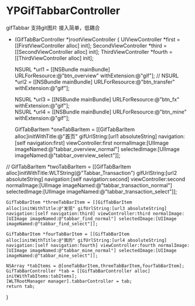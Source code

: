 # YPGifTabbarController
gifTabbar
支持git图片
接入简单，低耦合

+ (GifTabBarController *)rootViewController {
    UIViewController *first = [[FirstViewController alloc] init];
    SecondViewController *third = [[SecondViewController alloc] init];
    ThirdViewController *fourth = [[ThirdViewController alloc] init];
    
    NSURL *url1 = [[NSBundle mainBundle] URLForResource:@"btn_overview" withExtension:@"gif"];
//    NSURL *url2 = [[NSBundle mainBundle] URLForResource:@"btn_transfer" withExtension:@"gif"];
    
    NSURL *url3 = [[NSBundle mainBundle] URLForResource:@"btn_fx" withExtension:@"gif"];  
    NSURL *url4 = [[NSBundle mainBundle] URLForResource:@"btn_mine" withExtension:@"gif"];

    GifTabBarItem *oneTabBarItem = [[GifTabBarItem alloc]initWithTitle:@"首页" gifUrlString:[url1 absoluteString] navigation:[self navigation:first] viewController:first normalImage:[UIImage imageNamed:@"tabbar_overview_normal"] selectedImage:[UIImage imageNamed:@"tabbar_overview_select"]];
    
//    GifTabBarItem *twoTabBarItem = [[GifTabBarItem alloc]initWithTitle:WLTString(@"Tabbar_Transaction") gifUrlString:[url2 absoluteString] navigation:[self navigation:second] viewController:second normalImage:[UIImage imageNamed:@"tabbar_transaction_normal"] selectedImage:[UIImage imageNamed:@"tabbar_transaction_select"]];
    
    GifTabBarItem *threeTabBarItem = [[GifTabBarItem alloc]initWithTitle:@"发现" gifUrlString:[url3 absoluteString] navigation:[self navigation:third] viewController:third normalImage:[UIImage imageNamed:@"tabbar_find_normal"] selectedImage:[UIImage imageNamed:@"tabbar_find_select"]];
    
    GifTabBarItem *fourTabBarItem = [[GifTabBarItem alloc]initWithTitle:@"我的" gifUrlString:[url4 absoluteString] navigation:[self navigation:fourth] viewController:fourth normalImage:[UIImage imageNamed:@"tabbar_mine_normal"] selectedImage:[UIImage imageNamed:@"tabbar_mine_select"]];
    
    NSArray *tabItems = @[oneTabBarItem,threeTabBarItem,fourTabBarItem];
    GifTabBarController *tab = [[GifTabBarController alloc] initWithTabItems:tabItems];
    [WLTRootManager manager].tabbarController = tab;
    return tab;
}
